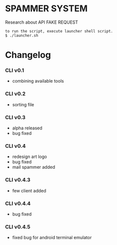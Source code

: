 # SPAMMER SYSTEM
Research about API FAKE REQUEST
```
to run the script, execute launcher shell script.
$ ./launcher.sh
```

# Changelog

### CLI v0.1
- combining available tools
### CLI v0.2
- sorting file
### CLI v0.3
- alpha released
- bug fixed
### CLI v0.4
- redesign art logo
- bug fixed
- mail spammer added
### CLI v0.4.3
- few client added
### CLI v0.4.4
- bug fixed
### CLI v0.4.5
- fixed bug for android terminal emulator
